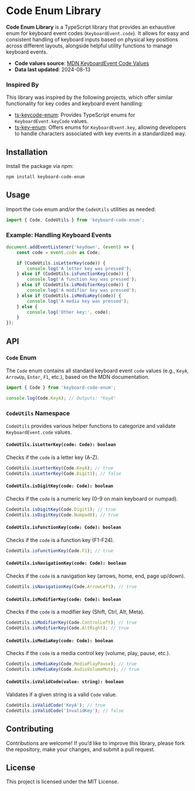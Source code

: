 
# Code Enum Library

**Code Enum Library** is a TypeScript library that provides an exhaustive enum for keyboard event codes (`KeyboardEvent.code`). It allows for easy and consistent handling of keyboard inputs based on physical key positions across different layouts, alongside helpful utility functions to manage keyboard events.

- **Code values source**: [MDN KeyboardEvent Code Values](https://developer.mozilla.org/en-US/docs/Web/API/UI_Events/Keyboard_event_code_values)
- **Data last updated**: 2024-08-13

### Inspired By

This library was inspired by the following projects, which offer similar functionality for key codes and keyboard event handling:

- [ts-keycode-enum](https://www.npmjs.com/package/ts-keycode-enum): Provides TypeScript enums for `KeyboardEvent.keyCode` values.
- [ts-key-enum](https://www.npmjs.com/package/ts-key-enum): Offers enums for `KeyboardEvent.key`, allowing developers to handle characters associated with key events in a standardized way.

## Installation

Install the package via npm:

```bash
npm install keyboard-code-enum
```

## Usage

Import the `Code` enum and/or the `CodeUtils` utilities as needed:

```typescript
import { Code, CodeUtils } from 'keyboard-code-enum';
```

### Example: Handling Keyboard Events

```typescript
document.addEventListener('keydown', (event) => {
    const code = event.code as Code;

    if (CodeUtils.isLetterKey(code)) {
        console.log('A letter key was pressed');
    } else if (CodeUtils.isFunctionKey(code)) {
        console.log('A function key was pressed');
    } else if (CodeUtils.isModifierKey(code)) {
        console.log('A modifier key was pressed');
    } else if (CodeUtils.isMediaKey(code)) {
        console.log('A media key was pressed');
    } else {
        console.log('Other key:', code);
    }
});
```

## API

### `Code` Enum

The `Code` enum contains all standard keyboard event `code` values (e.g., `KeyA`, `ArrowUp`, `Enter`, `F1`, etc.), based on the MDN documentation.

```typescript
import { Code } from 'keyboard-code-enum';

console.log(Code.KeyA); // Outputs: "KeyA"
```

### `CodeUtils` Namespace

`CodeUtils` provides various helper functions to categorize and validate `KeyboardEvent.code` values.

#### `CodeUtils.isLetterKey(code: Code): boolean`

Checks if the `code` is a letter key (A-Z).

```typescript
CodeUtils.isLetterKey(Code.KeyA); // true
CodeUtils.isLetterKey(Code.Digit1); // false
```

#### `CodeUtils.isDigitKey(code: Code): boolean`

Checks if the `code` is a numeric key (0-9 on main keyboard or numpad).

```typescript
CodeUtils.isDigitKey(Code.Digit1); // true
CodeUtils.isDigitKey(Code.Numpad0); // true
```

#### `CodeUtils.isFunctionKey(code: Code): boolean`

Checks if the `code` is a function key (F1-F24).

```typescript
CodeUtils.isFunctionKey(Code.F1); // true
```

#### `CodeUtils.isNavigationKey(code: Code): boolean`

Checks if the `code` is a navigation key (arrows, home, end, page up/down).

```typescript
CodeUtils.isNavigationKey(Code.ArrowLeft); // true
```

#### `CodeUtils.isModifierKey(code: Code): boolean`

Checks if the `code` is a modifier key (Shift, Ctrl, Alt, Meta).

```typescript
CodeUtils.isModifierKey(Code.ControlLeft); // true
CodeUtils.isModifierKey(Code.AltRight); // true
```

#### `CodeUtils.isMediaKey(code: Code): boolean`

Checks if the `code` is a media control key (volume, play, pause, etc.).

```typescript
CodeUtils.isMediaKey(Code.MediaPlayPause); // true
CodeUtils.isMediaKey(Code.AudioVolumeMute); // true
```

#### `CodeUtils.isValidCode(value: string): boolean`

Validates if a given string is a valid `Code` value.

```typescript
CodeUtils.isValidCode('KeyA'); // true
CodeUtils.isValidCode('InvalidKey'); // false
```

## Contributing

Contributions are welcome! If you’d like to improve this library, please fork the repository, make your changes, and submit a pull request.

## License

This project is licensed under the MIT License.
